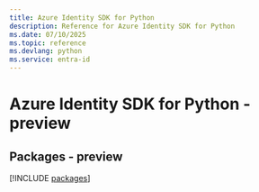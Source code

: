 ```yaml
---
title: Azure Identity SDK for Python
description: Reference for Azure Identity SDK for Python
ms.date: 07/10/2025
ms.topic: reference
ms.devlang: python
ms.service: entra-id
---
```

# Azure Identity SDK for Python - preview
## Packages - preview
[!INCLUDE [packages](identity-index.md)]